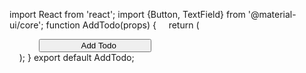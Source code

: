 import React from 'react';
import {Button, TextField} from '@material-ui/core';
function AddTodo(props) {
    return (
        <div>
            <Button>
                Add Todo
            </Button>
            <TextField/>
        </div>
    );
}
export default AddTodo;

